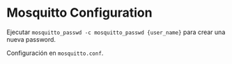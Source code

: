 # Mosquitto Configuration

Ejecutar `mosquitto_passwd -c mosquitto_passwd {user_name}` para crear una nueva password.

Configuración en `mosquitto.conf`.
